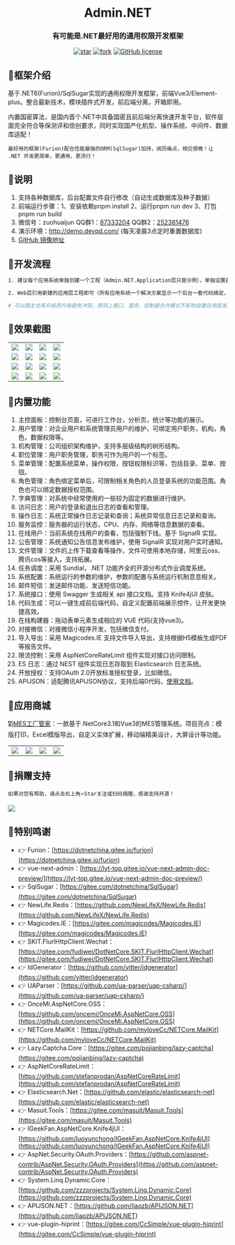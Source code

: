 <div align="center"><h1>Admin.NET</h1></div>
<div align="center"><h3>有可能是.NET最好用的通用权限开发框架</h3></div>

<div align="center">

[![star](https://gitee.com/zuohuaijun/Admin.NET/badge/star.svg?theme=dark)](https://gitee.com/zuohuaijun/Admin.NET/stargazers)
[![fork](https://gitee.com/zuohuaijun/Admin.NET/badge/fork.svg?theme=dark)](https://gitee.com/zuohuaijun/Admin.NET/members)
[![GitHub license](https://img.shields.io/badge/license-MIT-yellow)](https://gitee.com/zuohuaijun/Admin.NET/blob/next/LICENSE)

</div>

## 🎁框架介绍
基于.NET6(Furion)/SqlSugar实现的通用权限开发框架，前端Vue3/Element-plus。整合最新技术，模块插件式开发，前后端分离，开箱即用。

内置国密算法，是国内首个.NET中具备国密且前后端分离快速开发平台，软件层面完全符合等保测评和信创要求，同时实现国产化机型、操作系统、中间件、数据库适配！

```
最好用的框架(Furion)配合性能最强的ORM(SqlSugar)加持，阅历痛点，相见恨晚！让 .NET 开发更简单，更通用，更流行！
```

## 🍁说明
1.  支持各种数据库，后台配置文件自行修改（自动生成数据库及种子数据）
2.  前端运行步骤：1、安装依赖pnpm install 2、运行pnpm run dev 3、打包pnpm run build
3.  微信号：zuohuaijun  QQ群1：[87333204](https://jq.qq.com/?_wv=1027&k=1t8iqf0G)  QQ群2：[252381476](https://jq.qq.com/?_wv=1027&k=IkzihDcL)  
4.  演示环境：http://demo.devqd.com/   (每天凌晨3点定时重置数据库) 
5. [GitHub 镜像地址](https://github.com/bigbugcc/Admin.NET.git)

## 📙开发流程
```bash
1. 建议每个应用系统单独创建一个工程（Admin.NET.Application层只是示例），单独设置各项配置，引用Admin.NET.Core层（非必须不改工程名）

2. Web层引用新建的应用层工程即可（所有应用系统一个解决方案显示一个后台一套代码搞定，可以自由切换不同应用层）

# 可以随主仓库升级而升级避免冲突，原则上接口、服务、控制器合并模式不影响自建应用层发挥与使用。若必须修改或补充主框架，也欢迎PR！

```

## 🍎效果截图
<table>
    <tr>
        <td><img src="https://gitee.com/zuohuaijun/Admin.NET/raw/next/doc/img/1.png"/></td>
        <td><img src="https://gitee.com/zuohuaijun/Admin.NET/raw/next/doc/img/2.png"/></td>
        <td><img src="https://gitee.com/zuohuaijun/Admin.NET/raw/next/doc/img/3.png"/></td>
        <td><img src="https://gitee.com/zuohuaijun/Admin.NET/raw/next/doc/img/4.png"/></td>
    </tr>
    <tr>
        <td><img src="https://gitee.com/zuohuaijun/Admin.NET/raw/next/doc/img/5.png"/></td>
        <td><img src="https://gitee.com/zuohuaijun/Admin.NET/raw/next/doc/img/6.png"/></td>
        <td><img src="https://gitee.com/zuohuaijun/Admin.NET/raw/next/doc/img/7.png"/></td>
        <td><img src="https://gitee.com/zuohuaijun/Admin.NET/raw/next/doc/img/8.png"/></td>
    </tr>
    <tr>
        <td><img src="https://gitee.com/zuohuaijun/Admin.NET/raw/next/doc/img/9.png"/></td>
        <td><img src="https://gitee.com/zuohuaijun/Admin.NET/raw/next/doc/img/10.png"/></td>
        <td><img src="https://gitee.com/zuohuaijun/Admin.NET/raw/next/doc/img/11.png"/></td>
        <td><img src="https://gitee.com/zuohuaijun/Admin.NET/raw/next/doc/img/12.png"/></td>
    </tr>
    <tr>
        <td><img src="https://gitee.com/zuohuaijun/Admin.NET/raw/next/doc/img/13.png"/></td>
        <td><img src="https://gitee.com/zuohuaijun/Admin.NET/raw/next/doc/img/14.png"/></td>
        <td><img src="https://gitee.com/zuohuaijun/Admin.NET/raw/next/doc/img/15.png"/></td>
        <td><img src="https://gitee.com/zuohuaijun/Admin.NET/raw/next/doc/img/16.png"/></td>
    </tr>
</table>

## 🍖内置功能
 1. 主控面板：控制台页面，可进行工作台，分析页，统计等功能的展示。
 2. 用户管理：对企业用户和系统管理员用户的维护，可绑定用户职务，机构，角色，数据权限等。
 3. 机构管理：公司组织架构维护，支持多层级结构的树形结构。
 4. 职位管理：用户职务管理，职务可作为用户的一个标签。
 5. 菜单管理：配置系统菜单，操作权限，按钮权限标识等，包括目录、菜单、按钮。
 6. 角色管理：角色绑定菜单后，可限制相关角色的人员登录系统的功能范围。角色也可以绑定数据授权范围。
 7. 字典管理：对系统中经常使用的一些较为固定的数据进行维护。
 8. 访问日志：用户的登录和退出日志的查看和管理。
 9. 操作日志：系统正常操作日志记录和查询；系统异常信息日志记录和查询。
10. 服务监控：服务器的运行状态，CPU、内存、网络等信息数据的查看。
11. 在线用户：当前系统在线用户的查看，包括强制下线。基于 SignalR 实现。
12. 公告管理：系统通知公告信息发布维护，使用 SignalR 实现对用户实时通知。
13. 文件管理：文件的上传下载查看等操作，文件可使用本地存储，阿里云oss、腾讯cos等接入，支持拓展。
14. 任务调度：采用 Sundial，.NET 功能齐全的开源分布式作业调度系统。
15. 系统配置：系统运行的参数的维护，参数的配置与系统运行机制息息相关。
16. 邮件短信：发送邮件功能、发送短信功能。
17. 系统接口：使用 Swagger 生成相关 api 接口文档。支持 Knife4jUI 皮肤。
18. 代码生成：可以一键生成前后端代码，自定义配置前端展示控件，让开发更快捷高效。
19. 在线构建器：拖动表单元素生成相应的 VUE 代码(支持vue3)。
20. 对接微信：对接微信小程序开发，包括微信支付。
21. 导入导出：采用 Magicodes.IE 支持文件导入导出，支持根据H5模板生成PDF等报告文件。
22. 限流控制：采用 AspNetCoreRateLimit 组件实现对接口访问限制。
23. ES 日志：通过 NEST 组件实现日志存取到 Elasticsearch 日志系统。
24. 开放授权：支持OAuth 2.0开放标准授权登录，比如微信。
25. APIJSON：适配腾讯APIJSON协议，支持后端0代码，[使用文档](https://github.com/liaozb/APIJSON.NET)。

## 🛒应用商城

🎖️[iMES工厂管家](https://imes.625sc.com)：一款基于.NetCore3.1和Vue3的MES管理系统。项目亮点：模版打印，Excel模版导出，自定义实体扩展，移动端精美设计，大屏设计等功能。

<table>
    <tr>
        <td><img src="https://gitee.com/zuohuaijun/Admin.NET/raw/next/doc/shop/iMES/1.png"/></td>
        <td><img src="https://gitee.com/zuohuaijun/Admin.NET/raw/next/doc/shop/iMES/2.png"/></td>
        <td><img src="https://gitee.com/zuohuaijun/Admin.NET/raw/next/doc/shop/iMES/3.png"/></td>
        <td><img src="https://gitee.com/zuohuaijun/Admin.NET/raw/next/doc/shop/iMES/4.png"/></td>
    </tr>
</table>

## 🎀捐赠支持
```
如果对您有帮助，请点击右上角⭐Star关注或扫码捐赠，感谢支持开源！
```
<img src="https://gitee.com/zuohuaijun/Admin.NET/raw/next/doc/img/pay.png"/>

## 💐特别鸣谢
- 👉 Furion：[https://dotnetchina.gitee.io/furion](https://dotnetchina.gitee.io/furion)
- 👉 vue-next-admin：[https://lyt-top.gitee.io/vue-next-admin-doc-preview/](https://lyt-top.gitee.io/vue-next-admin-doc-preview/)
- 👉 SqlSugar：[https://gitee.com/dotnetchina/SqlSugar](https://gitee.com/dotnetchina/SqlSugar)
- 👉 NewLife.Redis：[https://github.com/NewLifeX/NewLife.Redis](https://github.com/NewLifeX/NewLife.Redis)
- 👉 Magicodes.IE：[https://gitee.com/magicodes/Magicodes.IE](https://gitee.com/magicodes/Magicodes.IE)
- 👉 SKIT.FlurlHttpClient.Wechat：[https://gitee.com/fudiwei/DotNetCore.SKIT.FlurlHttpClient.Wechat](https://gitee.com/fudiwei/DotNetCore.SKIT.FlurlHttpClient.Wechat)
- 👉 IdGenerator：[https://github.com/yitter/idgenerator](https://github.com/yitter/idgenerator)
- 👉 UAParser：[https://github.com/ua-parser/uap-csharp/](https://github.com/ua-parser/uap-csharp/)
- 👉 OnceMi.AspNetCore.OSS：[https://github.com/oncemi/OnceMi.AspNetCore.OSS](https://github.com/oncemi/OnceMi.AspNetCore.OSS)
- 👉 NETCore.MailKit：[https://github.com/myloveCc/NETCore.MailKit](https://github.com/myloveCc/NETCore.MailKit)
- 👉 Lazy.Captcha.Core：[https://gitee.com/pojianbing/lazy-captcha](https://gitee.com/pojianbing/lazy-captcha)
- 👉 AspNetCoreRateLimit：[https://github.com/stefanprodan/AspNetCoreRateLimit](https://github.com/stefanprodan/AspNetCoreRateLimit)
- 👉 Elasticsearch.Net：[https://github.com/elastic/elasticsearch-net](https://github.com/elastic/elasticsearch-net)
- 👉 Masuit.Tools：[https://gitee.com/masuit/Masuit.Tools](https://gitee.com/masuit/Masuit.Tools)
- 👉 IGeekFan.AspNetCore.Knife4jUI：[https://github.com/luoyunchong/IGeekFan.AspNetCore.Knife4jUI](https://github.com/luoyunchong/IGeekFan.AspNetCore.Knife4jUI)
- 👉 AspNet.Security.OAuth.Providers：[https://github.com/aspnet-contrib/AspNet.Security.OAuth.Providers](https://github.com/aspnet-contrib/AspNet.Security.OAuth.Providers)
- 👉 System.Linq.Dynamic.Core：[https://github.com/zzzprojects/System.Linq.Dynamic.Core](https://github.com/zzzprojects/System.Linq.Dynamic.Core)
- 👉 APIJSON.NET：[https://github.com/liaozb/APIJSON.NET](https://github.com/liaozb/APIJSON.NET)
- 👉 vue-plugin-hiprint：[https://gitee.com/CcSimple/vue-plugin-hiprint](https://gitee.com/CcSimple/vue-plugin-hiprint)
